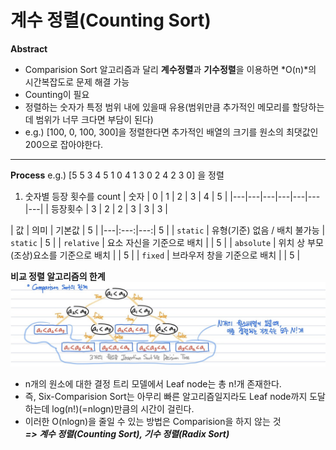 # 계수 정렬(Counting Sort)
**Abstract**
  - Comparision Sort 알고리즘과 달리 **계수정렬**과 **기수정렬**을 이용하면 *O(n)*의 시간복잡도로 문제 해결 가능
  - Counting이 필요
  - 정렬하는 숫자가 특정 범위 내에 있을때 유용(범위만큼 추가적인 메모리를 할당하는데 범위가 너무 크다면 부담이 된다)
  - e.g.) [100, 0, 100, 300]을 정렬한다면 추가적인 배열의 크기를 원소의 최댓값인 200으로 잡아야한다. 
___
**Process**
  e.g.) [5 5 3 4 5 1 0 4 1 3 0 2 4 2 3 0] 을 정렬
  1. 숫자별 등장 횟수를 count
| 숫자 | 0 | 1 | 2 | 3 | 4 | 5 |
|---|---|---|---|---|---|---|
| 등장횟수 | 3 | 2 | 2 | 3 | 3 | 3 |

| 값 | 의미 | 기본값 | 5 |
|---|:---:|---:| 5 |
| `static` | 유형(기준) 없음 / 배치 불가능 | `static` | 5 |
| `relative` | 요소 자신을 기준으로 배치 |  | 5 |
| `absolute` | 위치 상 부모(조상)요소를 기준으로 배치 |  | 5 |
| `fixed` | 브라우저 창을 기준으로 배치 |  | 5 |

**비교 정렬 알고리즘의 한계**
![ComparsionSortDevisionTreeModel](./images/ComparsionSortDevisionTreeModel.jpg)
  - n개의 원소에 대한 결정 트리 모델에서 Leaf node는 총 n!개 존재한다.
  - 즉, Six-Comparision Sort는 아무리 빠른 알고리즘일지라도 Leaf node까지 도달하는데 log(n!)(=nlogn)만큼의 시간이 걸린다.
  - 이러한 O(nlogn)을 줄일 수 있는 방법은 Comparision을 하지 않는 것  
  **_=> 계수 정렬(Counting Sort), 기수 정렬(Radix Sort)_**
